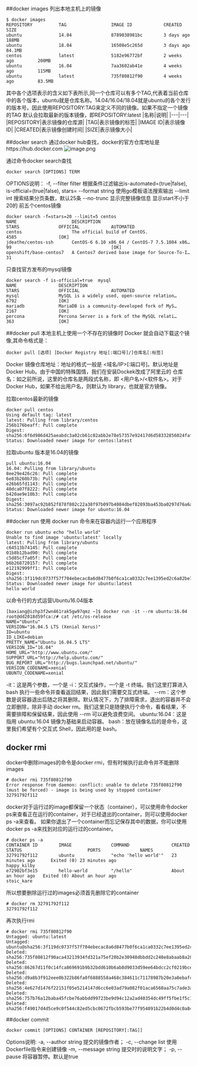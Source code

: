 ##docker images
列出本地主机上的镜像
```
$ docker images
REPOSITORY          TAG                 IMAGE ID            CREATED             SIZE
ubuntu              14.04               8789038981bc        3 days ago          188MB
ubuntu              18.04               16508e5c265d        3 days ago          84.1MB
centos              latest              5182e96772bf        2 weeks ago         200MB
ubuntu              16.04               7aa3602ab41e        4 weeks ago         115MB
ubuntu              latest              735f80812f90        4 weeks ago         83.5MB
```
其中各个选项表示的含义如下表所示,同一个仓库可以有多个TAG,代表着当前仓库中的各个版本，ubuntu就是仓库名称。14.04/16.04/18.04就是ubuntu的各个发行的版本号。因此使用REPOSITORY:TAG来定义不同的镜像。如果不指定一个镜像的TAG 默认会拉取最新的版本镜像，即REPOSITORY:latest
|名称|说明|
|---|---|
|REPOSITORY|表示镜像的仓库源|
|TAG|表示镜像的标签|
|IMAGE ID|表示镜像ID|
|CREATED|表示镜像创建时间|
|SIZE|表示镜像大小|

##docker search
通过docker hub查找，docker的官方仓库地址是https://hub.docker.com
![image.png](https://upload-images.jianshu.io/upload_images/143845-b8ca319d204dcccc.png?imageMogr2/auto-orient/strip%7CimageView2/2/w/1240)

通过命令docker search查找
```
docker search [OPTIONS] TERM
```
OPTIONS说明：
  -f, --filter filter   根据条件过滤输出is-automated=(true|false), is-official=(true|false), stars=<number>
      --format string   使用go模板语法搜索输出
      --limit int       搜索结果分页条数，默认25条
      --no-trunc        显示完整镜像信息
显示start不小于20的 前五个centos镜像
```
docker search -f=stars=20 --limit=5 centos
NAME                     DESCRIPTION                                     STARS               OFFICIAL            AUTOMATED
centos                   The official build of CentOS.                   4585                [OK]
jdeathe/centos-ssh       CentOS-6 6.10 x86_64 / CentOS-7 7.5.1804 x86…   99                                      [OK]
openshift/base-centos7   A Centos7 derived base image for Source-To-I…   31
```
只查找官方发布的mysql镜像
```
docker search -f is-official=true  mysql
NAME                DESCRIPTION                                     STARS               OFFICIAL            AUTOMATED
mysql               MySQL is a widely used, open-source relation…   6792                [OK]
mariadb             MariaDB is a community-developed fork of MyS…   2167                [OK]
percona             Percona Server is a fork of the MySQL relati…   363                 [OK]
```
##docker pull 
本地主机上使用一个不存在的镜像时 Docker 就会自动下载这个镜像,其命令格式是：
```
docker pull [选项] [Docker Registry 地址[:端口号]/]仓库名[:标签]
```
Docker 镜像仓库地址：地址的格式一般是 <域名/IP>[:端口号]。默认地址是 Docker Hub。由于中国的特殊国情，我们在安装Dockek改成了阿里云的
仓库名：如之前所说，这里的仓库名是两段式名称，即 <用户名>/<软件名>。对于 Docker Hub，如果不给出用户名，则默认为 library，也就是官方镜像。

拉取centos最新的镜像
```
docker pull centos
Using default tag: latest
latest: Pulling from library/centos
256b176beaff: Pull complete
Digest: sha256:6f6d986d425aeabdc3a02cb61c02abb2e78e57357e92417d6d58332856024faf
Status: Downloaded newer image for centos:latest
```
拉取ubuntu 版本是16.04的镜像
```
pull ubuntu:16.04
16.04: Pulling from library/ubuntu
8ee29e426c26: Pull complete
6e83b260b73b: Pull complete
e26b65fd1143: Pull complete
40dca07f8222: Pull complete
b420ae9e10b3: Pull complete
Digest: sha256:3097ac92b852f878f802c22a38f97b097b4084dbef82893ba453ba0297d76a6a
Status: Downloaded newer image for ubuntu:16.04
```
##docker run
 使用 docker run 命令来在容器内运行一个应用程序
```
docker run ubuntu echo "hello world"
Unable to find image 'ubuntu:latest' locally
latest: Pulling from library/ubuntu
c64513b74145: Pull complete
01b8b12bad90: Pull complete
c5d85cf7a05f: Pull complete
b6b268720157: Pull complete
e12192999ff1: Pull complete
Digest: sha256:3f119dc0737f57f704ebecac8a6d8477b0f6ca1ca0332c7ee1395ed2c6a82be7
Status: Downloaded newer image for ubuntu:latest
hello world
```
以命令行的方式运营Ubuntu16.04版本
```
[baxiang@izhp3f2wn461rak5gw97qmz ~]$ docker run -it --rm ubuntu:16.04 
root@dd2018d59fca:/# cat /etc/os-release
NAME="Ubuntu"
VERSION="16.04.5 LTS (Xenial Xerus)"
ID=ubuntu
ID_LIKE=debian
PRETTY_NAME="Ubuntu 16.04.5 LTS"
VERSION_ID="16.04"
HOME_URL="http://www.ubuntu.com/"
SUPPORT_URL="http://help.ubuntu.com/"
BUG_REPORT_URL="http://bugs.launchpad.net/ubuntu/"
VERSION_CODENAME=xenial
UBUNTU_CODENAME=xenial
```
-it：这是两个参数，一个是 -i：交互式操作，一个是 -t 终端。我们这里打算进入 bash 执行一些命令并查看返回结果，因此我们需要交互式终端。
--rm：这个参数是说容器退出后随之将其删除。默认情况下，为了排障需求，退出的容器并不会立即删除，除非手动 docker rm。我们这里只是随便执行个命令，看看结果，不需要排障和保留结果，因此使用 --rm 可以避免浪费空间。
ubuntu:16.04：这是指用 ubuntu:16.04 镜像为基础来启动容器。
bash：放在镜像名后的是命令，这里我们希望有个交互式 Shell，因此用的是 bash。
## docker rmi
docker中删除images的命令是docker rmi，但有时候执行此命令并不能删除images
```
# docker rmi 735f80812f90
Error response from daemon: conflict: unable to delete 735f80812f90 (must be forced) - image is being used by stopped container 32791792f112
```
docker对于运行过的image都保留一个状态（container），可以使用命令docker ps来查看正在运行的container，对于已经退出的container，则可以使用docker ps -a来查看。 如果你退出了一个container而忘记保存其中的数据，你可以使用docker ps -a来找到对应的运行过的container。
```
# docker ps -a
CONTAINER ID        IMAGE               COMMAND                CREATED             STATUS                         PORTS               NAMES
32791792f112        ubuntu              "echo 'hello world'"   23 minutes ago      Exited (0) 23 minutes ago                          happy_kilby
e72902bf3e15        hello-world         "/hello"               About an hour ago   Exited (0) About an hour ago                       stoic_kare
```
所以想要删除运行过的images必须首先删除它的container
```
# docker rm 32791792f112
32791792f112
```
再次执行rmi
```
# docker rmi 735f80812f90
Untagged: ubuntu:latest
Untagged: ubuntu@sha256:3f119dc0737f57f704ebecac8a6d8477b0f6ca1ca0332c7ee1395ed2c6a82be7
Deleted: sha256:735f80812f90aca43213934fd321a75ef20b2e30948dbbdd2c240e8abaab8a28
Deleted: sha256:86267d11f0c14fca869691b9b32bdd610b6ab8d9033d59ee64bdcc2cf0219bce
Deleted: sha256:d9a8b3f912eee0b322b86fa0f6888558a468c384611c71178987b20e3a0ebafc
Deleted: sha256:4e627d1476f22151f05e5214147d6cc6e03ad79a082f01aca6560aa75c7ade3a
Deleted: sha256:757b76a12baba45fcbe76abbdd99723be9d94c12a2ad40354dc49ff5fbe1f5c1
Deleted: sha256:f49017d4d5ce9c0f544c82ed5cbc0672fbcb593be77f954891b22b4d0d4c0a84
```
##docker commit
```
docker commit [OPTIONS] CONTAINER [REPOSITORY[:TAG]]
```
Options说明:
  -a, --author string   提交的镜像作者；
  -c, --change list      使用Dockerfile指令来创建镜像
  -m, --message string   提交时的说明文字；
  -p, --pause          将容器暂停。默认是true
